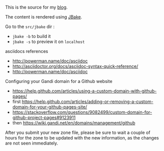 This is the source for my [blog](https://francoisledroff.github.io/).

The content is rendered using [JBake](http://jbake.org/).

Go to the `src/jbake` dir :
* `jbake -b` to build it
* `jbake -s` to preview it on `localhost`

asciidocs references

* http://powerman.name/doc/asciidoc
* http://asciidoctor.org/docs/asciidoc-syntax-quick-reference/
* http://powerman.name/doc/asciidoc


Configuring your Gandi domain for a Github website
* https://help.github.com/articles/using-a-custom-domain-with-github-pages/
* first https://help.github.com/articles/adding-or-removing-a-custom-domain-for-your-github-pages-site/
* https://stackoverflow.com/questions/9082499/custom-domain-for-github-project-pages#9123911
* then https://wiki.gandi.net/en/domains/management/github

After you submit your new zone file, please be sure to wait a couple of hours for the zone to be updated with the new information, as the changes are not seen immediately. 